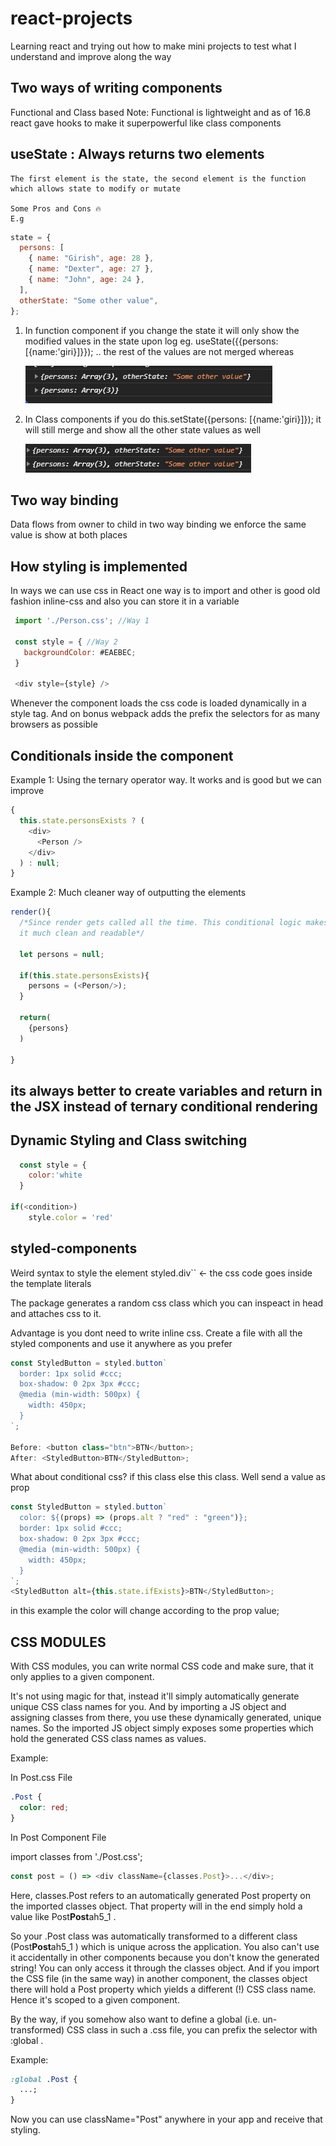 # react-projects

Learning react and trying out how to make mini projects to test what I understand and improve along the way

## Two ways of writing components

Functional and Class based Note: Functional is lightweight and as of 16.8 react gave hooks to make it superpowerful like class components

## useState : Always returns two elements

    The first element is the state, the second element is the function which allows state to modify or mutate

    Some Pros and Cons 🔥
    E.g

```javascript
state = {
  persons: [
    { name: "Girish", age: 28 },
    { name: "Dexter", age: 27 },
    { name: "John", age: 24 },
  ],
  otherState: "Some other value",
};
```

1. In function component if you change the state it will only show the modified values in the state upon log eg. useState({{persons: [{name:'giri}]}}); .. the rest of the values are not merged whereas

   ![image info](./assets/functional_state_log.png)

2. In Class components if you do this.setState({persons: [{name:'giri}]}); it will still merge and show all the other state values as well

   ![image info](./assets/class_component_log.png)

## Two way binding

Data flows from owner to child in two way binding we enforce the same value is show at both places

## How styling is implemented

In ways we can use css in React one way is to import and other is good old fashion inline-css and also you can store it in a variable

```javascript
 import './Person.css'; //Way 1

 const style = { //Way 2
   backgroundColor: #EAEBEC;
 }

 <div style={style} />
```

Whenever the component loads the css code is loaded dynamically in a style tag. And on bonus webpack adds the prefix the selectors for as many browsers as possible

## Conditionals inside the component

Example 1: Using the ternary operator way. It works and is good but we can improve

```javascript
{
  this.state.personsExists ? (
    <div>
      <Person />
    </div>
  ) : null;
}
```

Example 2: Much cleaner way of outputting the elements

```javascript
render(){
  /*Since render gets called all the time. This conditional logic makes
  it much clean and readable*/

  let persons = null;

  if(this.state.personsExists){
    persons = (<Person/>);
  }

  return(
    {persons}
  )

}
```

## its always better to create variables and return in the JSX instead of ternary conditional rendering

## Dynamic Styling and Class switching

```javascript
  const style = {
    color:'white
  }

if(<condition>)
    style.color = 'red'
```

## styled-components

Weird syntax to style the element
styled.div`` <- the css code goes inside the template literals

The package generates a random css class which you can inspeact in head and attaches css to it.

Advantage is you dont need to write inline css. Create a file with all the styled components and use it anywhere as you prefer

```javascript
const StyledButton = styled.button`
  border: 1px solid #ccc;
  box-shadow: 0 2px 3px #ccc;
  @media (min-width: 500px) {
    width: 450px;
  }
`;

Before: <button class="btn">BTN</button>;
After: <StyledButton>BTN</StyledButton>;
```

What about conditional css? if this class else this class. Well send a value as prop

```javascript
const StyledButton = styled.button`
  color: ${(props) => (props.alt ? "red" : "green")};
  border: 1px solid #ccc;
  box-shadow: 0 2px 3px #ccc;
  @media (min-width: 500px) {
    width: 450px;
  }
`;
<StyledButton alt={this.state.ifExists}>BTN</StyledButton>;
```

in this example the color will change according to the prop value;

## CSS MODULES

With CSS modules, you can write normal CSS code and make sure, that it only applies to a given component.

It's not using magic for that, instead it'll simply automatically generate unique CSS class names for you. And by importing a JS object and assigning classes from there, you use these dynamically generated, unique names. So the imported JS object simply exposes some properties which hold the generated CSS class names as values.

Example:

In Post.css File

```css
.Post {
  color: red;
}
```

In Post Component File

import classes from './Post.css';

```javascript
const post = () => <div className={classes.Post}>...</div>;
```

Here, classes.Post refers to an automatically generated Post property on the imported classes object. That property will in the end simply hold a value like Post**Post**ah5_1 .

So your .Post class was automatically transformed to a different class (Post**Post**ah5_1 ) which is unique across the application. You also can't use it accidentally in other components because you don't know the generated string! You can only access it through the classes object. And if you import the CSS file (in the same way) in another component, the classes object there will hold a Post property which yields a different (!) CSS class name. Hence it's scoped to a given component.

By the way, if you somehow also want to define a global (i.e. un-transformed) CSS class in such a .css file, you can prefix the selector with :global .

Example:

```css
:global .Post {
  ...;
}
```

Now you can use className="Post" anywhere in your app and receive that styling.
